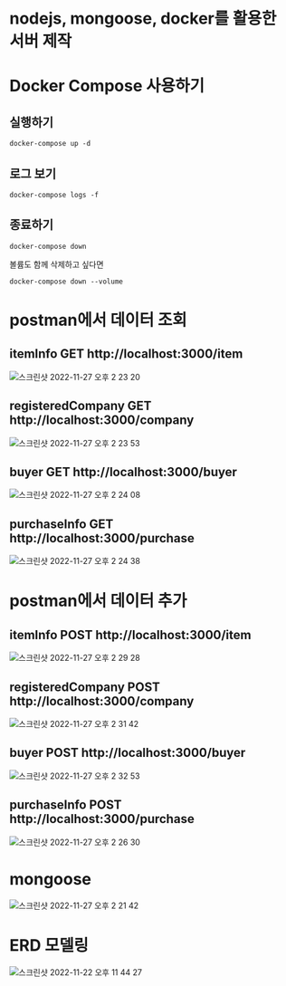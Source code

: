 # nodejs, mongoose, docker를 활용한 서버 제작

# Docker Compose 사용하기 

## 실행하기

```
docker-compose up -d
```

## 로그 보기

```
docker-compose logs -f
```

## 종료하기

```
docker-compose down
```

볼륨도 함께 삭제하고 싶다면

```
docker-compose down --volume
```

# postman에서 데이터 조회

## itemInfo GET http://localhost:3000/item
![스크린샷 2022-11-27 오후 2 23 20](https://user-images.githubusercontent.com/56419872/204120622-6e78751d-ab2b-4266-b15d-f60d298bad78.png)

## registeredCompany GET http://localhost:3000/company
![스크린샷 2022-11-27 오후 2 23 53](https://user-images.githubusercontent.com/56419872/204120639-72475843-3c6d-40de-b83a-b2f1019b94dc.png)

## buyer GET http://localhost:3000/buyer
![스크린샷 2022-11-27 오후 2 24 08](https://user-images.githubusercontent.com/56419872/204120643-c46754c2-bea9-4e31-88a1-081e7b2c354a.png)

## purchaseInfo GET http://localhost:3000/purchase
![스크린샷 2022-11-27 오후 2 24 38](https://user-images.githubusercontent.com/56419872/204120654-b5d25acc-fbcb-4ba1-a8ca-f573088dbe9c.png)

# postman에서 데이터 추가

## itemInfo POST http://localhost:3000/item
![스크린샷 2022-11-27 오후 2 29 28](https://user-images.githubusercontent.com/56419872/204120767-3ada2e94-465f-4a15-9b16-49b071b96276.png)

## registeredCompany POST http://localhost:3000/company
![스크린샷 2022-11-27 오후 2 31 42](https://user-images.githubusercontent.com/56419872/204120819-de4517ff-4e64-456a-9008-e0a74533ec35.png)

## buyer POST http://localhost:3000/buyer
![스크린샷 2022-11-27 오후 2 32 53](https://user-images.githubusercontent.com/56419872/204120840-658b880a-f216-4054-8b1c-ee11e8840006.png)


## purchaseInfo POST http://localhost:3000/purchase
![스크린샷 2022-11-27 오후 2 26 30](https://user-images.githubusercontent.com/56419872/204120672-85985788-d9be-4b45-a1a9-ad89545bd81a.png)

# mongoose
![스크린샷 2022-11-27 오후 2 21 42](https://user-images.githubusercontent.com/56419872/204120540-67bc6be1-a30d-431e-8487-098c51f30c81.png)


# ERD 모델링
![스크린샷 2022-11-22 오후 11 44 27](https://user-images.githubusercontent.com/56419872/203364883-177963a0-7c43-406d-804e-27e6d9d7528b.png)

